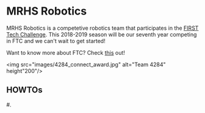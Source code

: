 # MRHS Robotics

MRHS Robotics is a competetive robotics team that participates in the [FIRST Tech Challenge](https://www.firstinspires.org/robotics/ftc).  This 2018-2019 season will be our seventh year competing in FTC and we can't wait to get started! 

Want to know more about FTC?  Check [this](https://youtu.be/TLEvZgHWnrk) out!

<img src="images/4284_connect_award.jpg" alt="Team 4284" height"200"/>

## HOWTOs

#. 
